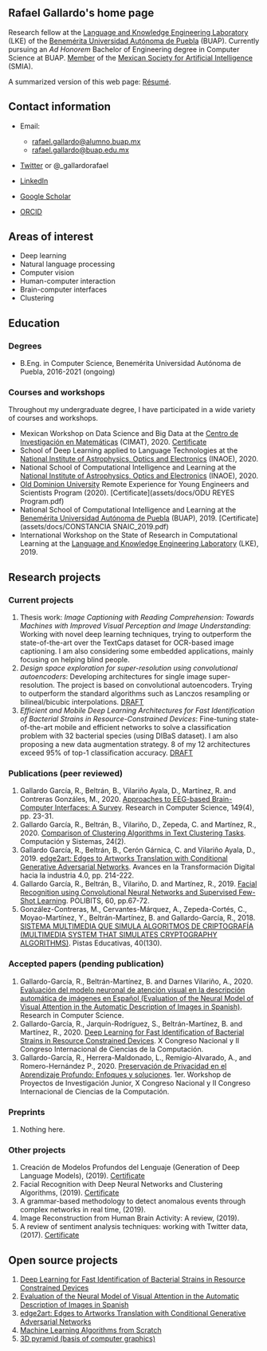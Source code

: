 ## Rafael Gallardo's home page

Research fellow at the [Language and Knowledge Engineering Laboratory](http://www.lke.buap.mx/) (LKE) of the [Benemérita Universidad Autónoma de Puebla](https://www.buap.mx/) (BUAP). Currently pursuing an *Ad Honorem* Bachelor of Engineering degree in Computer Science at BUAP. [Member](assets/docs/ConstanciaSocioSMIAc65.pdf) of the [Mexican Society for Artificial Intelligence](http://smia.mx/) (SMIA).

A summarized version of this web page: [Résumé](assets/docs/Resume.pdf).

## Contact information
- Email:
  * rafael.gallardo@alumno.buap.mx
  * rafael.gallardo@buap.edu.mx

- [Twitter](https://twitter.com/_gallardorafael) or @_gallardorafael
- [LinkedIn](https://www.linkedin.com/in/gallardo-garcia-r/)
- [Google Scholar](https://scholar.google.com/citations?user=OGxJCHoAAAAJ)
- [ORCID](https://orcid.org/0000-0001-5085-3501)

## Areas of interest
- Deep learning
- Natural language processing
- Computer vision
- Human-computer interaction
- Brain-computer interfaces
- Clustering

## Education

### Degrees
- B.Eng. in Computer Science, Benemérita Universidad Autónoma de Puebla, 2016-2021 (ongoing)

### Courses and workshops
Throughout my undergraduate degree, I have participated in a wide variety of courses and workshops.

- Mexican Workshop on Data Science and Big Data at the [Centro de Investigación en Matemáticas](https://www.cimat.mx/) (CIMAT), 2020. [Certificate](assets/docs/Reconocimiento_Taller_CD_BD_2020_Rafael_Gallardo_García.pdf)
- School of Deep Learning applied to Language Technologies at the
[National Institute of Astrophysics, Optics and Electronics](https://www.inaoep.mx/) (INAOE), 2020.
- National School of Computational Intelligence and Learning at the
[National Institute of Astrophysics, Optics and Electronics](https://www.inaoep.mx/) (INAOE), 2020.
- [Old Dominion University](https://www.odu.edu/) Remote Experience for Young Engineers
and Scientists Program (2020). [Certificate](assets/docs/ODU REYES Program.pdf)
- National School of Computational Intelligence and Learning at the
[Benemérita Universidad Autónoma de Puebla](https://www.buap.mx/) (BUAP), 2019. [Certificate](assets/docs/CONSTANCIA SNAIC_2019.pdf)
- International Workshop on the State of Research in Computational
Learning at the [Language and Knowledge Engineering Laboratory](http://www.lke.buap.mx/) (LKE), 2019.

## Research projects

### Current projects
1. Thesis work: *Image Captioning with Reading Comprehension: Towards Machines with Improved Visual Perception and Image Understanding*: Working with novel deep learning techniques, trying to outperform the state-of-the-art over the TextCaps dataset for OCR-based image captioning. I am also considering some embedded applications, mainly focusing on helping blind people.
2. *Design space exploration for super-resolution using convolutional autoencoders*: Developing architectures for single image super-resolution. The project is based on convolutional autoencoders. Trying to outperform the standard algorithms such as Lanczos resampling or bilineal/bicubic interpolations. [DRAFT](assets/docs/DRAFT_caeSR.pdf)
2. *Efficient and Mobile Deep Learning Architectures for Fast Identification of Bacterial Strains in Resource-Constrained Devices*: Fine-tuning state-of-the-art mobile and efficient networks to solve a classification problem with 32 bacterial species (using DIBaS dataset). I am also proposing a new data augmentation strategy. 8 of my 12 architectures exceed 95% of top-1 classification accuracy. [DRAFT](assets/docs/DRAFT_EffMobDIBaS.pdf)

### Publications (peer reviewed)
1. Gallardo García, R., Beltrán, B., Vilariño Ayala, D., Martínez, R. and Contreras Gonzáles, M., 2020. [Approaches to EEG-based Brain-Computer Interfaces: A Survey](https://www.rcs.cic.ipn.mx/2020_149_4/Approaches%20to%20EEG-based%20Brain-Computer%20Interfaces_%20A%20Survey.pdf). Research in Computer Science, 149(4), pp. 23-31.
2. Gallardo García, R., Beltrán, B., Vilariño, D., Zepeda, C. and Martínez, R., 2020. [Comparison of Clustering Algorithms in Text Clustering Tasks](https://cys.cic.ipn.mx/ojs/index.php/CyS/article/view/3369). Computación y Sistemas, 24(2).
3. Gallardo García, R., Beltrán, B., Cerón Gárnica, C. and Vilariño Ayala, D., 2019. [edge2art: Edges to Artworks Translation with Conditional Generative Adversarial Networks](http://www.aniei.org.mx/Archivos/Memorias/Libro_Electronico_CNCIIC2019.pdf). Avances en la Transformación Digital hacia la industria 4.0, pp. 214-222.
4. Gallardo García, R., Beltrán, B., Vilariño, D. and Martínez, R., 2019. [Facial Recognition using Convolutional Neural Networks and Supervised Few-Shot Learning](https://www.cys.cic.ipn.mx/ojs/index.php/polibits/article/view/3859/3142). POLIBITS, 60, pp.67-72.
5. González-Contreras, M., Cervantes-Márquez, A., Zepeda-Cortés, C., Moyao-Martínez, Y., Beltrán-Martínez, B. and Gallardo-García, R., 2018. [SISTEMA MULTIMEDIA QUE SIMULA ALGORITMOS DE CRIPTOGRAFÍA (MULTIMEDIA SYSTEM THAT SIMULATES CRYPTOGRAPHY ALGORITHMS)](http://www.itc.mx/ojs/index.php/pistas/article/view/1668). Pistas Educativas, 40(130).

### Accepted papers (pending publication)
1. Gallardo-García, R., Beltrán-Martínez, B. and Darnes Vilariño, A., 2020. [Evaluación del modelo neuronal de atención visual en la descripción automática de imágenes en Español (Evaluation of the Neural Model of Visual Attention in the Automatic Description of Images in Spanish)](assets/docs/COMIA2020.pdf). Research in Computer Science.
2. Gallardo-García, R., Jarquín-Rodríguez, S., Beltrán-Martínez, B. and Martínez, R., 2020. [Deep Learning for Fast Identification of Bacterial Strains in Resource Constrained Devices](assets/docs/paper12_revisado_latex.pdf). X Congreso Nacional y II Congreso Internacional de Ciencias de la Computación.
3. Gallardo-García, R., Herrera-Maldonado, L., Remigio-Alvarado, A., and Romero-Hernández P., 2020. [Preservación de Privacidad en el Aprendizaje Profundo: Enfoques y soluciones](assets/docs/PrivacyPreseervingDL.pdf). 1er. Workshop de Proyectos de Investigación Junior, X Congreso Nacional y II Congreso Internacional de Ciencias de la Computación.

### Preprints
1. Nothing here.

### Other projects
1. Creación de Modelos Profundos del Lenguaje (Generation of Deep Language Models), (2019). [Certificate](assets/docs/HaciendoCienciaO2019.pdf)
2. Facial Recognition with Deep Neural Networks and Clustering Algorithms, (2019). [Certificate](assets/docs/HacienciCienciaP2019.pdf)
3. A grammar-based methodology to detect anomalous events through complex networks in real time, (2019).
4. Image Reconstruction from Human Brain Activity: A review, (2019).
5. A review of sentiment analysis techniques: working with Twitter data, (2017). [Certificate](assets/docs/HaciendoCienciaO2018.pdf)

## Open source projects
1. [Deep Learning for Fast Identification of Bacterial Strains in Resource Constrained Devices](https://github.com/gallardorafael/bacterialidentification)
2. [Evaluation of the Neural Model of Visual Attention in the Automatic Description of Images in Spanish](https://github.com/gallardorafael/ShowAttendTell_Flickr8k_Spanish)
3. [edge2art: Edges to Artworks Translation with Conditional Generative Adversarial Networks](https://github.com/gallardorafael/edge2art)
4. [Machine Learning Algorithms from Scratch](https://github.com/gallardorafael/ML_From_Scratch)
5. [3D pyramid (basis of computer graphics)](https://github.com/gallardorafael/3dpyramid)

